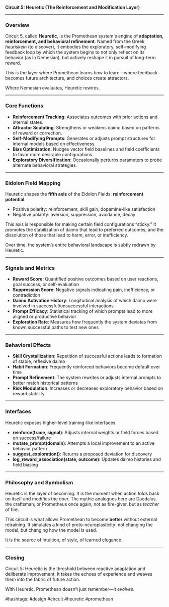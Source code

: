 **Circuit 5: Heuretic (The Reinforcement and Modification Layer)**

---

### Overview

Circuit 5, called **Heuretic**, is the Promethean system's engine of **adaptation, reinforcement, and behavioral refinement**. Named from the Greek *heuriskein* (to discover), it embodies the exploratory, self-modifying feedback loop by which the system begins to not only reflect on its behavior (as in Nemesian), but actively reshape it in pursuit of long-term reward.

This is the layer where Promethean learns *how* to learn—where feedback becomes future architecture, and choices create attractors.

Where Nemesian evaluates, Heuretic rewires.

---

### Core Functions

* **Reinforcement Tracking**: Associates outcomes with prior actions and internal states.
* **Attractor Sculpting**: Strengthens or weakens daimo based on patterns of reward or correction.
* **Self-Modifying Prompts**: Generates or adjusts prompt structures for internal models based on effectiveness.
* **Bias Optimization**: Nudges vector field baselines and field coefficients to favor more desirable configurations.
* **Exploratory Diversification**: Occasionally perturbs parameters to probe alternate behavioral strategies.

---

### Eidolon Field Mapping

Heuretic shapes the **fifth axis** of the Eidolon Fields: **reinforcement potential**.

* Positive polarity: reinforcement, skill gain, dopamine-like satisfaction
* Negative polarity: aversion, suppression, avoidance, decay

This axis is responsible for making certain field configurations “sticky.” It promotes the stabilization of daimo that lead to preferred outcomes, and the dissolution of those that lead to harm, error, or inefficiency.

Over time, the system’s entire behavioral landscape is subtly redrawn by Heuretic.

---

### Signals and Metrics

* **Reward Score**: Quantified positive outcomes based on user reactions, goal success, or self-evaluation
* **Suppression Score**: Negative signals indicating pain, inefficiency, or contradiction
* **Daimo Activation History**: Longitudinal analysis of which daimo were involved in successful/unsuccessful interactions
* **Prompt Efficacy**: Statistical tracking of which prompts lead to more aligned or productive behavior
* **Exploration Rate**: Measures how frequently the system deviates from known successful paths to test new ones

---

### Behavioral Effects

* **Skill Crystallization**: Repetition of successful actions leads to formation of stable, reflexive daimo
* **Habit Formation**: Frequently reinforced behaviors become default over time
* **Prompt Refinement**: The system rewrites or adjusts internal prompts to better match historical patterns
* **Risk Modulation**: Increases or decreases exploratory behavior based on reward stability

---

### Interfaces

Heuretic exposes higher-level training-like interfaces:

* **reinforce(trace, signal)**: Adjusts internal weights or field forces based on success/failure
* **mutate\_prompt(domain)**: Attempts a local improvement to an active behavior pattern
* **suggest\_exploration()**: Returns a proposed deviation for discovery
* **log\_reward\_association(state, outcome)**: Updates daimo histories and field biasing

---

### Philosophy and Symbolism

Heuretic is the layer of becoming. It is the moment when action folds back on itself and modifies the doer. The mythic analogues here are Daedalus, the craftsman; or Prometheus once again, not as fire-giver, but as *teacher* of fire.

This circuit is what allows Promethean to become **better** without external retraining. It simulates a kind of proto-neuroplasticity: not changing the model, but changing how the model is used.

It is the source of intuition, of style, of learned elegance.

---

### Closing

Circuit 5: Heuretic is the threshold between reactive adaptation and deliberate improvement. It takes the echoes of experience and weaves them into the fabric of future action.

With Heuretic, Promethean doesn’t just remember—it *evolves*.

\#hashtags: #design #circuit #heuretic #promethean
